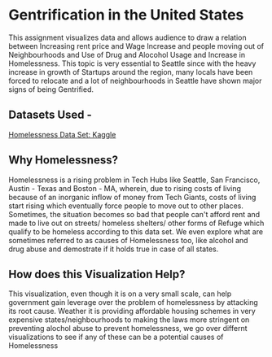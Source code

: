 # Gentrification in the United States
This assignment visualizes data and allows audience to draw a relation between Increasing rent price and Wage Increase and people moving out of Neighbourhoods and Use of Drug and Alocohol Usage and Increase in Homelessness. This topic is very essential to Seattle since with the heavy increase in growth of Startups around the region, many locals have been forced to relocate and a lot of neighbourhoods in Seattle have shown major signs of being Gentrified. 

## Datasets Used -  
[Homelessness Data Set: Kaggle](https://www.kaggle.com/adamschroeder/homelessness/version/2)
## Why Homelessness?
Homelessness is a rising problem in Tech Hubs like Seattle, San Francisco, Austin - Texas and 
Boston - MA, wherein, due to rising costs of living because of an inorganic inflow of money from Tech
Giants, costs of living start rising which eventually force people to move out to other places. 
Sometimes, the situation becomes so bad that people can't afford rent and made to live out on streets/
homeless shelters/ other forms of Refuge which qualify to be homeless according to this data set. 
We even explore what are sometimes referred to as causes of Homelessness too, like alcohol and drug abuse
and demostrate if it holds true in case of all states. 

## How does this Visualization Help?
This visualization, even though it is on a very small scale, can help government gain leverage over the 
problem of homelessness by attacking its root cause.
Weather it is providing affordable housing schemes in very expensive states/neighbourhoods to making the 
laws more stringent on preventing alochol abuse to prevent homelessness, we go over differnt visualizations
to see if any of these can be a potential causes of Homelessness